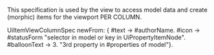 This specification is used by the view to access model data and create (morphic) items for the viewport PER COLUMN.

UiItemViewColumnSpec newFrom: {
	#text -> #authorName.
	#icon -> #statusForm "selector in model or key in UiPropertyItemNode".
	#balloonText -> 3. "3rd property in #properties of model"}.